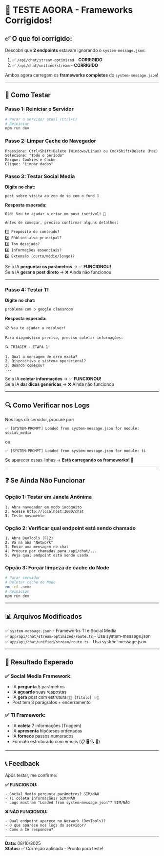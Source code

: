 # 🧪 TESTE AGORA - Frameworks Corrigidos!

## ✅ O que foi corrigido:

Descobri que **2 endpoints** estavam ignorando o `system-message.json`:

1. ✅ `/api/chat/stream-optimized` - **CORRIGIDO**
2. ✅ `/api/chat/unified/stream` - **CORRIGIDO**

Ambos agora carregam os **frameworks completos** do `system-message.json`!

---

## 🚀 Como Testar

### **Passo 1: Reiniciar o Servidor**

```bash
# Parar o servidor atual (Ctrl+C)
# Reiniciar
npm run dev
```

### **Passo 2: Limpar Cache do Navegador**

```
Pressione: Ctrl+Shift+Delete (Windows/Linux) ou Cmd+Shift+Delete (Mac)
Selecione: "Todo o período"
Marque: Cookies e Cache
Clique: "Limpar dados"
```

### **Passo 3: Testar Social Media**

**Digite no chat:**
```
post sobre visita ao zoo de sp com o fund 1
```

**Resposta esperada:**
```
Olá! Vou te ajudar a criar um post incrível! 📸

Antes de começar, preciso confirmar alguns detalhes:

1️⃣ Propósito do conteúdo?
2️⃣ Público-alvo principal?
3️⃣ Tom desejado?
4️⃣ Informações essenciais?
5️⃣ Extensão (curto/médio/longo)?
```

Se a IA **perguntar os parâmetros** → ✅ **FUNCIONOU!**  
Se a IA **gerar o post direto** → ❌ Ainda não funcionou

---

### **Passo 4: Testar TI**

**Digite no chat:**
```
problema com o google classroom
```

**Resposta esperada:**
```
📋 Vou te ajudar a resolver!

Para diagnóstico preciso, preciso coletar informações:

🔍 TRIAGEM - ETAPA 1:

1. Qual a mensagem de erro exata?
2. Dispositivo e sistema operacional?
3. Quando começou?
...
```

Se a IA **coletar informações** → ✅ **FUNCIONOU!**  
Se a IA **dar dicas genéricas** → ❌ Ainda não funcionou

---

## 🔍 Como Verificar nos Logs

Nos logs do servidor, procure por:

```
✅ [SYSTEM-PROMPT] Loaded from system-message.json for module: social_media
```

ou

```
✅ [SYSTEM-PROMPT] Loaded from system-message.json for module: ti
```

Se aparecer essas linhas → **Está carregando os frameworks! 🎉**

---

## ❓ Se Ainda Não Funcionar

### Opção 1: Testar em Janela Anônima
```
1. Abra navegador em modo incógnito
2. Acesse http://localhost:3000/chat
3. Teste novamente
```

### Opção 2: Verificar qual endpoint está sendo chamado
```
1. Abra DevTools (F12)
2. Vá na aba "Network"
3. Envie uma mensagem no chat
4. Procure por chamadas para /api/chat/...
5. Veja qual endpoint está sendo usado
```

### Opção 3: Forçar limpeza de cache do Node
```bash
# Parar servidor
# Deletar cache do Node
rm -rf .next
# Reiniciar
npm run dev
```

---

## 📊 Arquivos Modificados

✅ `system-message.json` - Frameworks TI e Social Media  
✅ `app/api/chat/stream-optimized/route.ts` - Usa system-message.json  
✅ `app/api/chat/unified/stream/route.ts` - Usa system-message.json  

---

## 🎯 Resultado Esperado

### ✅ Social Media Framework:
- IA **pergunta** 5 parâmetros
- IA **aguarda** suas respostas
- IA **gera** post com estrutura `📸✨ [Título] ✨📸`
- Post tem 3 parágrafos + encerramento

### ✅ TI Framework:
- IA **coleta** 7 informações (Triagem)
- IA **apresenta** hipóteses ordenadas
- IA **fornece** passos numerados
- Formato estruturado com emojis (📋 🖥️ 🔍 🔧)

---

## 📞 Feedback

Após testar, me confirme:

**✅ FUNCIONOU:**
```
- Social Media pergunta parâmetros? SIM/NÃO
- TI coleta informações? SIM/NÃO
- Logs mostram "Loaded from system-message.json"? SIM/NÃO
```

**❌ NÃO FUNCIONOU:**
```
- Qual endpoint aparece no Network (DevTools)?
- O que aparece nos logs do servidor?
- Como a IA respondeu?
```

---

**Data:** 08/10/2025  
**Status:** ✅ Correção aplicada - Pronto para teste!

